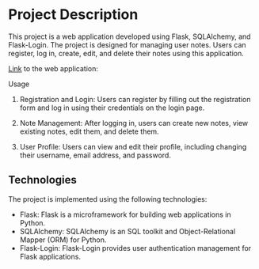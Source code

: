 # Project Description
This project is a web application developed using Flask, SQLAlchemy, and Flask-Login. The project is designed for managing user notes. Users can register, log in, create, edit, and delete their notes using this application.

[Link](https://adiomhts.pythonanywhere.com/) to the web application: 

Usage
1. Registration and Login: Users can register by filling out the registration form and log in using their credentials on the login page.

2. Note Management: After logging in, users can create new notes, view existing notes, edit them, and delete them.

3. User Profile: Users can view and edit their profile, including changing their username, email address, and password.

## Technologies
The project is implemented using the following technologies:

- Flask: Flask is a microframework for building web applications in Python.
- SQLAlchemy: SQLAlchemy is an SQL toolkit and Object-Relational Mapper (ORM) for Python.
- Flask-Login: Flask-Login provides user authentication management for Flask applications.

